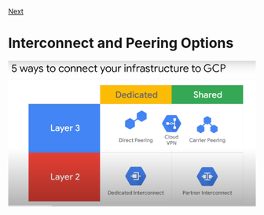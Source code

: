 [Next](https://github.com/paulowe/gcp/blob/main/3.scaling%20and%20automation/cloud-load-balancing.md)
# Interconnect and Peering Options
<img src="https://github.com/paulowe/gcp/blob/main/captures/interconnect-peering.PNG" />
